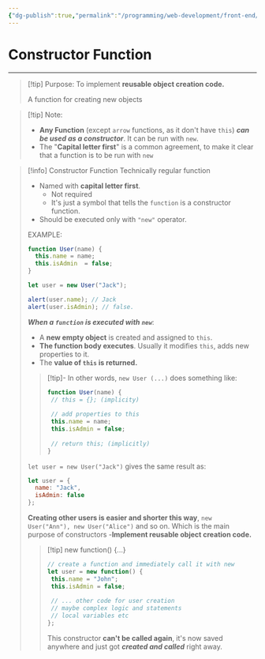 ```yaml
---
{"dg-publish":true,"permalink":"/programming/web-development/front-end/javascript-vanilla/03-objects/05-constructor-operator-new/01-constructor-function/","tags":["programming","webdevelopment","frontend","JavaScript"]}
---
```


# Constructor Function

--- 
>[!tip] Purpose:
>To implement __reusable object creation code.__
>
>A function for creating new objects

>[!tip] Note:
> - __Any Function__ (except `arrow` functions, as it don't have `this`) ___can be used as a constructor___. 
>It can be run with `new`.
> - The "__Capital letter first__" is a common agreement, to make it clear that a function is to be run with `new` 

>[!info] Constructor Function
> Technically regular function
> - Named with __capital letter first__.
> 	- Not required
> 	- It's just a symbol that tells the `function` is a constructor function.
> - Should be executed only with `"new"` operator.
> 
> EXAMPLE:
>```javascript
>function User(name) {
>	this.name = name;
>	this.isAdmin  = false;
>}
>
>let user = new User("Jack");
>
>alert(user.name); // Jack
>alert(user.isAdmin); // false.
>```
>___When a `function` is executed with `new`___:
>- A __new empty object__ is created and assigned to `this`.
>- __The function body executes__. Usually it modifies `this`, adds new properties to it.
>- The __value of `this` is returned.__
>
>>[!tip]- In other words, `new User (...)` does something like:
>>```javascript
>>function User(name) {
>>	// this = {}; (implicity)
>>	
>>	// add properties to this
>>	this.name = name;
>>	this.isAdmin = false;
>>	
>>	// return this; (implicitly)
>>}
>>```
>
>`let user = new User("Jack")` gives the same result as:
>```javascript
>let user = {
>	name: "Jack",
>	isAdmin: false
>};
>```
>__Creating other users is easier and shorter this way__, `new User("Ann"), new User("Alice")` and so on.
>Which is the main purpose of constructors -__Implement reusable object creation code.__
>
>>[!tip] new function() {...}
>>
>>```javascript
>>// create a function and immediately call it with new
>>let user = new function() {
>>	this.name = "John";
>>	this.isAdmin = false;
>>	
>>	// ... other code for user creation
>>	// maybe complex logic and statements
>>	// local variables etc
>>};
>>```
>>This constructor __can't be called again__, it's now saved anywhere and just got ___created and called___ right away.



